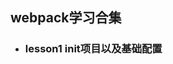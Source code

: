 <!--
 * @Descripttion: 
 * @Author: Zhu Hai Hua
 * @Date: 2020-03-01 23:22:05
 * @LastEditTime: 2020-03-01 23:22:47
 -->
## webpack学习合集
* ### lesson1 init项目以及基础配置